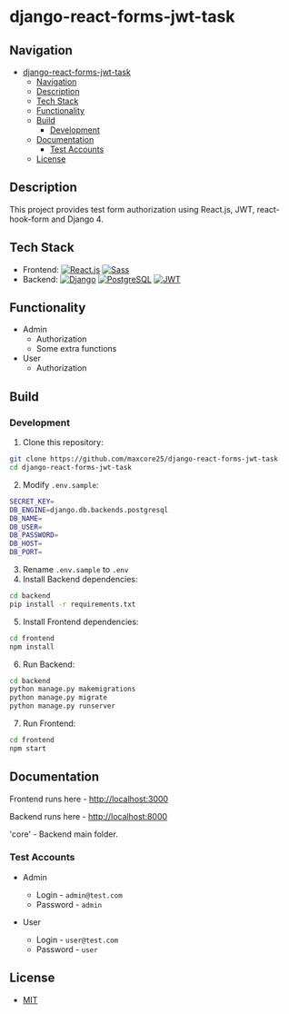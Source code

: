 # django-react-forms-jwt-task

## Navigation

- [django-react-forms-jwt-task](#django-react-forms-jwt-task)
  - [Navigation](#navigation)
  - [Description](#description)
  - [Tech Stack](#tech-stack)
  - [Functionality](#functionality)
  - [Build](#build)
    - [Development](#development)
  - [Documentation](#documentation)
    - [Test Accounts](#test-accounts)
  - [License](#license)

## Description

This project provides test form authorization using React.js, JWT, react-hook-form and Django 4.

## Tech Stack

- Frontend:
  [![React.js](https://img.shields.io/badge/React.js-black?logo=react&logoColor=61DAFB)](https://reactjs.org/)
  [![Sass](https://img.shields.io/badge/Sass-hotpink?logo=sass&logoColor=white)](https://sass-lang.com/)
- Backend:
  [![Django](https://img.shields.io/badge/Django-%23092E20?logo=django&logoColor=white)](https://docs.djangoproject.com/en/4.0/)
  [![PostgreSQL](https://img.shields.io/badge/PostgreSQL-%23316192?logo=postgresql&logoColor=white)](https://www.postgresql.org/)
  [![JWT](https://img.shields.io/badge/JWT-black?logo=JSON%20web%20tokens&logoColor=white)](https://www.postgresql.org/)

## Functionality

- Admin
  - Authorization
  - Some extra functions
- User
  - Authorization

## Build

### Development

1. Clone this repository:

```sh
git clone https://github.com/maxcore25/django-react-forms-jwt-task
cd django-react-forms-jwt-task
```

2. Modify `.env.sample`:

```sh
SECRET_KEY=
DB_ENGINE=django.db.backends.postgresql
DB_NAME=
DB_USER=
DB_PASSWORD=
DB_HOST=
DB_PORT=
```

3. Rename `.env.sample` to `.env`
4. Install Backend dependencies:

```sh
cd backend
pip install -r requirements.txt
```

5. Install Frontend dependencies:

```sh
cd frontend
npm install
```

6. Run Backend:

```sh
cd backend
python manage.py makemigrations
python manage.py migrate
python manage.py runserver
```

7. Run Frontend:

```sh
cd frontend
npm start
```

## Documentation

Frontend runs here - [http://localhost:3000](http://localhost:3000 "Frontend URL")

Backend runs here - [http://localhost:8000](http://localhost:8000 "Backend URL")

'core' - Backend main folder.

### Test Accounts

- Admin
  - Login - `admin@test.com`
  - Password - `admin`

- User
  - Login - `user@test.com`
  - Password - `user`

## License

- [MIT](LICENSE)